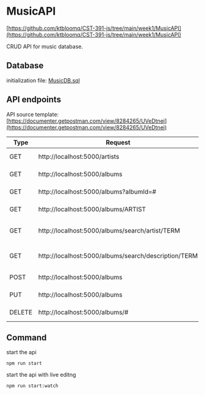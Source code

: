 # MusicAPI
[https://github.com/ktbloomq/CST-391-js/tree/main/week1/MusicAPI](https://github.com/ktbloomq/CST-391-js/tree/main/week1/MusicAPI)

CRUD API for music database.

## Database
initialization file: [MusicDB.sql](./src/MusicDB.sql)

## API endpoints
API source template: 
[https://documenter.getpostman.com/view/8284265/UVeDtnei](https://documenter.getpostman.com/view/8284265/UVeDtnei)

| Type | Request | Description |
| - | - | - |
| GET | http://localhost:5000/artists | get all artists |
| GET | http://localhost:5000/albums | get all albums |
| GET | http://localhost:5000/albums?albumId=# | get album by ID |
| GET | http://localhost:5000/albums/ARTIST | get album by artist |
| GET | http://localhost:5000/albums/search/artist/TERM | search albums by artist name
| GET | http://localhost:5000/albums/search/description/TERM | search albums by description
| POST | http://localhost:5000/albums | create an album |
| PUT | http://localhost:5000/albums | update an album |
| DELETE | http://localhost:5000/albums/# | delete an album |

## Command
start the api
```
npm run start
```
start the api with live editng
```
npm run start:watch
```